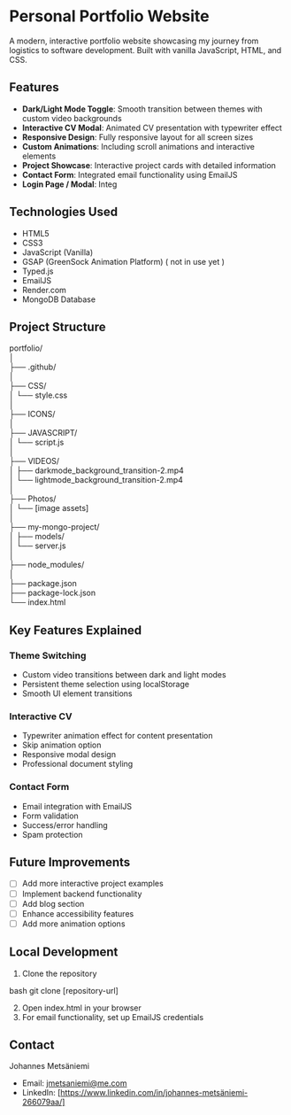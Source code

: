 # Personal Portfolio Website

A modern, interactive portfolio website showcasing my journey from logistics to software development. Built with vanilla JavaScript, HTML, and CSS.

## Features

- **Dark/Light Mode Toggle**: Smooth transition between themes with custom video backgrounds
- **Interactive CV Modal**: Animated CV presentation with typewriter effect
- **Responsive Design**: Fully responsive layout for all screen sizes
- **Custom Animations**: Including scroll animations and interactive elements
- **Project Showcase**: Interactive project cards with detailed information
- **Contact Form**: Integrated email functionality using EmailJS
- **Login Page / Modal**: Integ

## Technologies Used

- HTML5
- CSS3
- JavaScript (Vanilla)
- GSAP (GreenSock Animation Platform) ( not in use yet )
- Typed.js
- EmailJS
- Render.com
- MongoDB Database

## Project Structure

portfolio/    
│      
├── .github/         
│    
├── CSS/    
│   └── style.css     
│       
├── ICONS/      
│      
├── JAVASCRIPT/       
│ └── script.js      
│       
├── VIDEOS/       
│ ├── darkmode_background_transition-2.mp4         
│ └── lightmode_background_transition-2.mp4       
│         
├── Photos/      
│ └── [image assets]       
│       
├── my-mongo-project/      
│ ├── models/      
│ └── server.js     
│     
├── node_modules/       
│       
├── package.json       
├── package-lock.json        
└── index.html        


## Key Features Explained

### Theme Switching
- Custom video transitions between dark and light modes
- Persistent theme selection using localStorage
- Smooth UI element transitions

### Interactive CV
- Typewriter animation effect for content presentation
- Skip animation option
- Responsive modal design
- Professional document styling

### Contact Form
- Email integration with EmailJS
- Form validation
- Success/error handling
- Spam protection

## Future Improvements

- [ ] Add more interactive project examples
- [ ] Implement backend functionality
- [ ] Add blog section
- [ ] Enhance accessibility features
- [ ] Add more animation options

## Local Development

1. Clone the repository

bash
git clone [repository-url]

2. Open index.html in your browser
3. For email functionality, set up EmailJS credentials

## Contact

Johannes Metsäniemi
- Email: jmetsaniemi@me.com
- LinkedIn: [https://www.linkedin.com/in/johannes-metsäniemi-266079aa/]

